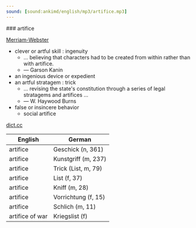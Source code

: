 ```yaml
---
sound: [sound:ankimd/english/mp3/artifice.mp3]
---
```


\### artifice

[Merriam-Webster](https://www.merriam-webster.com/dictionary/artifice)

- clever or artful skill : ingenuity
    - … believing that characters had to be created from within rather than with artifice.
    - — Garson Kanin
- an ingenious device or expedient
- an artful stratagem : trick
    - … revising the state's constitution through a series of legal stratagems and artifices …
    - — W. Haywood Burns
- false or insincere behavior
    - social artifice

[dict.cc](https://www.dict.cc/artifice)

| English        | German       |
| -------------- | ------------ |
| artifice | Geschick (n, 361) |
| artifice | Kunstgriff (m, 237) |
| artifice | Trick (List, m, 79) |
| artifice | List (f, 37) |
| artifice | Kniff (m, 28) |
| artifice | Vorrichtung (f, 15) |
| artifice | Schlich (m, 11) |
| artifice of war | Kriegslist (f) |
